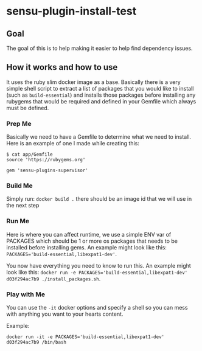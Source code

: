 # sensu-plugin-install-test

## Goal
The goal of this is to help making it easier to help find dependency issues.

## How it works and how to use
It uses the ruby slim docker image as a base. Basically there is a very simple shell script to extract a list of packages that you would like to install (such as `build-essential`) and installs those packages before installing any rubygems that would be required and defined in your Gemfile which always must be defined.

### Prep Me
Basically we need to have a Gemfile to determine what we need to install. Here is an example of one I made while creating this:
```
$ cat app/Gemfile
source 'https://rubygems.org'

gem 'sensu-plugins-supervisor'
```

### Build Me
Simply run: `docker build .` there should be an image id that we will use in the next step

### Run Me
Here is where you can affect runtime, we use a simple ENV var of PACKAGES which should be 1 or more os packages that needs to be installed before installing gems. An example might look like this: `PACKAGES='build-essential,libexpat1-dev'`.

You now have everything you need to know to run this. An example might look like this: `docker run -e PACKAGES='build-essential,libexpat1-dev' d03f294ac7b9 ./install_packages.sh`.

### Play with Me
You can use the `-it` docker options and specify a shell so you can mess with anything you want to your hearts content.

Example:
```
docker run -it -e PACKAGES='build-essential,libexpat1-dev' d03f294ac7b9 /bin/bash
```
